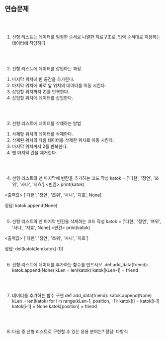 ## 연습문제
</br>
</br>

1. 선형 리스트는 데이터를 일정한 순서로 나열한 자료구조로, 입력 순서대로 저장하는 데이터에 적당하다.
</br>
</br>

2. 선형 리스트에 데이터를 삽입하는 과정
1) 마지막 위치에 빈 공간을 추가한다.
2) 마지막 위치에 바로 앞 위치의 데이터를 이동 시킨다.
3) 삽입할 위치까지 2)를 반복한다.
4) 삽입할 위치에 데이터를 삽입한다.
</br>
</br>

3. 선형 리스트에 데이터를 삭제하는 방법
1) 삭제할 위치의 데이터를 삭제한다.
2) 삭제된 위치의 다음 데이터를 삭제한 위치로 이동 시킨다.
3) 마지막 위치까지 2를 반복한다.
4) 맨 마지막 칸을 제거한다.
</br>
</br>

4. 선형 리스트의 맨 마지막에 빈칸을 추가하는 코드 작성
katok = ['다현', '정연', '쯔위', '사나', '지효']
<빈칸>
print(katok)

<출력값>
['다현', '정연', '쯔위', '사나', '지효', None]

정답: katok.append(None)
</br>
</br>

5. 선형 리스트의 맨 마지막 빈칸을 삭제하는 코드 작성
katok = ['다현', '정연', '쯔위', '사나', '지효', None]
<빈칸>
print(katok)

<출력값>
['다현', '정연', '쯔위', '사나', '지효']

정답: del(katok[len(katok)-1])
</br>
</br>

6. 선형 리스트에 데이터를 추가하는 함수를 만드시오.
def add_data(friend):
    katok.append(None)
    kLen = len(katok)
    katok[kLen-1] = friend
</br>
</br>

7. 데이터를 추가하는 함수 구현
def add_data(friend):
    katok.append(None)
    kLen = len(katok)
    for i in range(kLen-1, position, -1):
        katok[i] = katok[i-1]
        katok[i-1] = None
    katok[position] = friend
</br>
</br>

8. 다음 중 선형 리스트로 구현할 수 있는 응용 분야는?
정답: 다항식